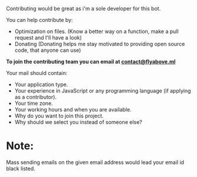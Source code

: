 Contributing would be great as i'm a sole developer for this bot.

You can help contribute by:

* Optimization on files. (Know a better way on a function, make a pull request and I'll have a look)
* Donating (Donating helps me stay motivated to providing open source code, that anyone can use)

**To join the contributing team you can email at contact@flyabove.ml**


Your mail should contain:
- Your application type.
- Your experience in JavaScript or any programming language (if applying as a contributor).
- Your time zone.
- Your working hours and when you are available.
- Why do you want to join this project.
- Why should we select you instead of someone else?

# Note:
Mass sending emails on the given email address would lead your email id black listed.
